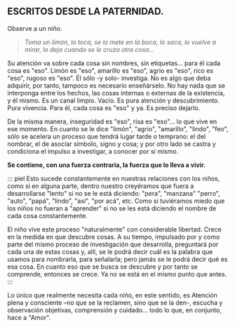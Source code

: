 ## **ESCRITOS DESDE LA PATERNIDAD.**

Observe a un niño.

>_Toma un limón, lo toca, se lo mete en la boca, lo saca, lo vuelve a mirar, lo deja cuando se le cruza otra cosa…_

Su atención va sobre cada cosa sin nombres, sin etiquetas… para él cada cosa es "eso". Limón es "eso", amarillo es "eso", agrio es "eso", rico es "eso", rugoso es "eso". Él sólo -y solo- investiga. No es algo que deba adquirir, por tanto, tampoco es necesario enseñárselo. No hay nada que se interponga entre los hechos, las cosas internas o externas de la existencia, y él mismo. Es un canal limpio. Vacío. Es pura atención y descubrimiento. Pura vivencia. Para él, cada cosa es "eso" y ya. Es preciso dejarlo.

De la misma manera, inseguridad es "eso", risa es "eso"… lo que vive en ese momento. En cuanto se le dice "limón", "agrio", "amarillo", "lindo", "feo", sólo se acelera un proceso que tendrá lugar tarde o temprano: el del nombrar, el de asociar símbolo, signo y cosa; y por otro lado se castra y condiciona el impulso a investigar, a conocer por sí mismo.

**Se contiene, con una fuerza contraria, la fuerza que lo lleva a vivir.**

::: piel
Esto sucede constantemente en nuestras relaciones con los niños, como si en alguna parte, dentro nuestro creyéramos que fuera a desarrollarse "lento" si no se le está diciendo: "pera", "manzana" "perro", "auto", "papá", "lindo", "así", "por acá", etc. Como si tuviéramos miedo que los niños no fueran a "aprender" si no se les está diciendo el nombre de cada cosa constantemente.

El niño vive este proceso "naturalmente" con considerable libertad. Crece en la medida en que descubre cosas. A su tiempo, impulsado por y como parte del mismo proceso de investigación que desarrolla, preguntará por cada una de estas cosas y, allí, se le podrá decir cuál es la palabra que usamos para nombrarla, para señalarla; pero jamás se le podrá decir qué es esa cosa. En cuanto eso que se busca se descubre y por tanto se comprende, entonces se crece. Ya no se está en el mismo punto que antes.
:::

Lo único que realmente necesita cada niño, en este sentido, es Atención plena y consciente –no que se la reclamen, sino que se la den-, escucha y observación objetivas, comprensión y cuidado… todo lo que, en conjunto, hace a "Amor".